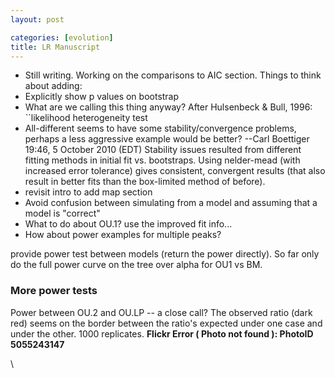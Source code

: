```yaml
---
layout: post

categories: [evolution]
title: LR Manuscript
---
```







 








-   Still writing. Working on the comparisons to AIC section. Things to
    think about adding:
-   Explicitly show p values on bootstrap
-   What are we calling this thing anyway? After Hulsenbeck & Bull,
    1996: \`\`likelihood heterogeneity test
-   All-different seems to have some stability/convergence problems,
    perhaps a less aggressive example would be better? --Carl Boettiger
    19:46, 5 October 2010 (EDT) Stability issues resulted from different
    fitting methods in initial fit vs. bootstraps. Using nelder-mead
    (with increased error tolerance) gives consistent, convergent
    results (that also result in better fits than the box-limited method
    of before).
-   revisit intro to add map section
-   Avoid confusion between simulating from a model and assuming that a
    model is "correct"
-   What to do about OU.1? use the improved fit info...
-   How about power examples for multiple peaks?

provide power test between models (return the power directly). So far
only do the full power curve on the tree over alpha for OU1 vs BM.

### More power tests

Power between OU.2 and OU.LP -- a close call? The observed ratio (dark
red) seems on the border between the ratio's expected under one case and
under the other. 1000 replicates. **Flickr Error ( Photo not found ):
PhotoID 5055243147**

\

